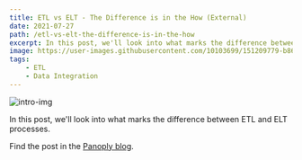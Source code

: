 ```yaml
---
title: ETL vs ELT - The Difference is in the How (External)
date: 2021-07-27
path: /etl-vs-elt-the-difference-is-in-the-how
excerpt: In this post, we'll look into what marks the difference between ETL and ELT processes.
image: https://user-images.githubusercontent.com/10103699/151209779-b867c4b0-9b92-457a-a08e-2b1ea8142d78.png
tags: 
    - ETL
    - Data Integration
---
```

![intro-img](https://user-images.githubusercontent.com/10103699/151209779-b867c4b0-9b92-457a-a08e-2b1ea8142d78.png)

In this post, we'll look into what marks the difference between ETL and ELT processes.

Find the post in the [Panoply blog](https://blog.panoply.io/etl-vs-elt-the-difference-is-in-the-how).